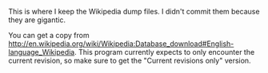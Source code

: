 This is where I keep the Wikipedia dump files. I didn't commit them because they are gigantic.

You can get a copy from http://en.wikipedia.org/wiki/Wikipedia:Database_download#English-language_Wikipedia. This program currently expects to only encounter the current revision, so make sure to get the "Current revisions only" version.
